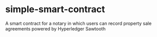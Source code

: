 # simple-smart-contract
A smart contract for a notary in which users can record property sale agreements powered by Hyperledger Sawtooth
